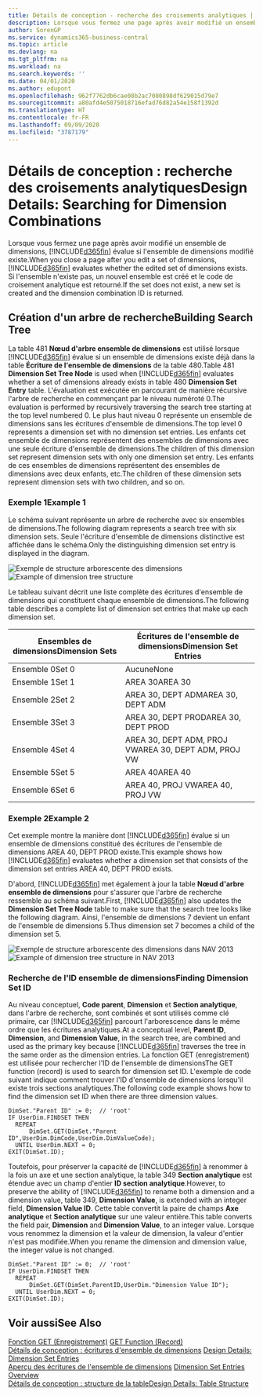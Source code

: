 ```yaml
---
title: Détails de conception - recherche des croisements analytiques | Microsoft Docs
description: Lorsque vous fermez une page après avoir modifié un ensemble de dimensions, Business Central évalue si l'ensemble de dimensions modifié existe. Si l'ensemble n'existe pas, un nouvel ensemble est créé et le code de croisement analytique est retourné.
author: SorenGP
ms.service: dynamics365-business-central
ms.topic: article
ms.devlang: na
ms.tgt_pltfrm: na
ms.workload: na
ms.search.keywords: ''
ms.date: 04/01/2020
ms.author: edupont
ms.openlocfilehash: 962f7762db6cae08b2ac7080898df629015d79e7
ms.sourcegitcommit: a80afd4e5075018716efad76d82a54e158f1392d
ms.translationtype: HT
ms.contentlocale: fr-FR
ms.lasthandoff: 09/09/2020
ms.locfileid: "3787179"
---
```

# <a name="design-details-searching-for-dimension-combinations"></a><span data-ttu-id="3f22d-104">Détails de conception : recherche des croisements analytiques</span><span class="sxs-lookup"><span data-stu-id="3f22d-104">Design Details: Searching for Dimension Combinations</span></span>
<span data-ttu-id="3f22d-105">Lorsque vous fermez une page après avoir modifié un ensemble de dimensions, [!INCLUDE[d365fin](includes/d365fin_md.md)] évalue si l'ensemble de dimensions modifié existe.</span><span class="sxs-lookup"><span data-stu-id="3f22d-105">When you close a page after you edit a set of dimensions, [!INCLUDE[d365fin](includes/d365fin_md.md)] evaluates whether the edited set of dimensions exists.</span></span> <span data-ttu-id="3f22d-106">Si l'ensemble n'existe pas, un nouvel ensemble est créé et le code de croisement analytique est retourné.</span><span class="sxs-lookup"><span data-stu-id="3f22d-106">If the set does not exist, a new set is created and the dimension combination ID is returned.</span></span>  

## <a name="building-search-tree"></a><span data-ttu-id="3f22d-107">Création d'un arbre de recherche</span><span class="sxs-lookup"><span data-stu-id="3f22d-107">Building Search Tree</span></span>  
 <span data-ttu-id="3f22d-108">La table 481 **Nœud d'arbre ensemble de dimensions** est utilisé lorsque [!INCLUDE[d365fin](includes/d365fin_md.md)] évalue si un ensemble de dimensions existe déjà dans la table **Écriture de l'ensemble de dimensions** de la table 480.</span><span class="sxs-lookup"><span data-stu-id="3f22d-108">Table 481 **Dimension Set Tree Node** is used when [!INCLUDE[d365fin](includes/d365fin_md.md)] evaluates whether a set of dimensions already exists in table 480 **Dimension Set Entry** table.</span></span> <span data-ttu-id="3f22d-109">L'évaluation est exécutée en parcourant de manière récursive l'arbre de recherche en commençant par le niveau numéroté 0.</span><span class="sxs-lookup"><span data-stu-id="3f22d-109">The evaluation is performed by recursively traversing the search tree starting at the top level numbered 0.</span></span> <span data-ttu-id="3f22d-110">Le plus haut niveau 0 représente un ensemble de dimensions sans les écritures d'ensemble de dimensions.</span><span class="sxs-lookup"><span data-stu-id="3f22d-110">The top level 0 represents a dimension set with no dimension set entries.</span></span> <span data-ttu-id="3f22d-111">Les enfants cet ensemble de dimensions représentent des ensembles de dimensions avec une seule écriture d'ensemble de dimensions.</span><span class="sxs-lookup"><span data-stu-id="3f22d-111">The children of this dimension set represent dimension sets with only one dimension set entry.</span></span> <span data-ttu-id="3f22d-112">Les enfants de ces ensembles de dimensions représentent des ensembles de dimensions avec deux enfants, etc.</span><span class="sxs-lookup"><span data-stu-id="3f22d-112">The children of these dimension sets represent dimension sets with two children, and so on.</span></span>  

### <a name="example-1"></a><span data-ttu-id="3f22d-113">Exemple 1</span><span class="sxs-lookup"><span data-stu-id="3f22d-113">Example 1</span></span>  
 <span data-ttu-id="3f22d-114">Le schéma suivant représente un arbre de recherche avec six ensembles de dimensions.</span><span class="sxs-lookup"><span data-stu-id="3f22d-114">The following diagram represents a search tree with six dimension sets.</span></span> <span data-ttu-id="3f22d-115">Seule l'écriture d'ensemble de dimensions distinctive est affichée dans le schéma.</span><span class="sxs-lookup"><span data-stu-id="3f22d-115">Only the distinguishing dimension set entry is displayed in the diagram.</span></span>  

 <span data-ttu-id="3f22d-116">![Exemple de structure arborescente des dimensions](media/nav2013_dimension_tree.png "Exemple de structure arborescente des dimensions")</span><span class="sxs-lookup"><span data-stu-id="3f22d-116">![Example of dimension tree structure](media/nav2013_dimension_tree.png "Example of dimension tree structure")</span></span>  

 <span data-ttu-id="3f22d-117">Le tableau suivant décrit une liste complète des écritures d'ensemble de dimensions qui constituent chaque ensemble de dimensions.</span><span class="sxs-lookup"><span data-stu-id="3f22d-117">The following table describes a complete list of dimension set entries that make up each dimension set.</span></span>  

|<span data-ttu-id="3f22d-118">Ensembles de dimensions</span><span class="sxs-lookup"><span data-stu-id="3f22d-118">Dimension Sets</span></span>|<span data-ttu-id="3f22d-119">Écritures de l'ensemble de dimensions</span><span class="sxs-lookup"><span data-stu-id="3f22d-119">Dimension Set Entries</span></span>|  
|--------------------|---------------------------|  
|<span data-ttu-id="3f22d-120">Ensemble 0</span><span class="sxs-lookup"><span data-stu-id="3f22d-120">Set 0</span></span>|<span data-ttu-id="3f22d-121">Aucune</span><span class="sxs-lookup"><span data-stu-id="3f22d-121">None</span></span>|  
|<span data-ttu-id="3f22d-122">Ensemble 1</span><span class="sxs-lookup"><span data-stu-id="3f22d-122">Set 1</span></span>|<span data-ttu-id="3f22d-123">AREA 30</span><span class="sxs-lookup"><span data-stu-id="3f22d-123">AREA 30</span></span>|  
|<span data-ttu-id="3f22d-124">Ensemble 2</span><span class="sxs-lookup"><span data-stu-id="3f22d-124">Set 2</span></span>|<span data-ttu-id="3f22d-125">AREA 30, DEPT ADM</span><span class="sxs-lookup"><span data-stu-id="3f22d-125">AREA 30, DEPT ADM</span></span>|  
|<span data-ttu-id="3f22d-126">Ensemble 3</span><span class="sxs-lookup"><span data-stu-id="3f22d-126">Set 3</span></span>|<span data-ttu-id="3f22d-127">AREA 30, DEPT PROD</span><span class="sxs-lookup"><span data-stu-id="3f22d-127">AREA 30, DEPT PROD</span></span>|  
|<span data-ttu-id="3f22d-128">Ensemble 4</span><span class="sxs-lookup"><span data-stu-id="3f22d-128">Set 4</span></span>|<span data-ttu-id="3f22d-129">AREA 30, DEPT ADM, PROJ VW</span><span class="sxs-lookup"><span data-stu-id="3f22d-129">AREA 30, DEPT ADM, PROJ VW</span></span>|  
|<span data-ttu-id="3f22d-130">Ensemble 5</span><span class="sxs-lookup"><span data-stu-id="3f22d-130">Set 5</span></span>|<span data-ttu-id="3f22d-131">AREA 40</span><span class="sxs-lookup"><span data-stu-id="3f22d-131">AREA 40</span></span>|  
|<span data-ttu-id="3f22d-132">Ensemble 6</span><span class="sxs-lookup"><span data-stu-id="3f22d-132">Set 6</span></span>|<span data-ttu-id="3f22d-133">AREA 40, PROJ VW</span><span class="sxs-lookup"><span data-stu-id="3f22d-133">AREA 40, PROJ VW</span></span>|  

### <a name="example-2"></a><span data-ttu-id="3f22d-134">Exemple 2</span><span class="sxs-lookup"><span data-stu-id="3f22d-134">Example 2</span></span>  
 <span data-ttu-id="3f22d-135">Cet exemple montre la manière dont [!INCLUDE[d365fin](includes/d365fin_md.md)] évalue si un ensemble de dimensions constitué des écritures de l'ensemble de dimensions AREA 40, DEPT PROD existe.</span><span class="sxs-lookup"><span data-stu-id="3f22d-135">This example shows how [!INCLUDE[d365fin](includes/d365fin_md.md)] evaluates whether a dimension set that consists of the dimension set entries AREA 40, DEPT PROD exists.</span></span>  

 <span data-ttu-id="3f22d-136">D'abord, [!INCLUDE[d365fin](includes/d365fin_md.md)] met également à jour la table **Nœud d'arbre ensemble de dimensions** pour s'assurer que l'arbre de recherche ressemble au schéma suivant.</span><span class="sxs-lookup"><span data-stu-id="3f22d-136">First, [!INCLUDE[d365fin](includes/d365fin_md.md)] also updates the **Dimension Set Tree Node** table to make sure that the search tree looks like the following diagram.</span></span> <span data-ttu-id="3f22d-137">Ainsi, l'ensemble de dimensions 7 devient un enfant de l'ensemble de dimensions 5.</span><span class="sxs-lookup"><span data-stu-id="3f22d-137">Thus dimension set 7 becomes a child of the dimension set 5.</span></span>  

 <span data-ttu-id="3f22d-138">![Exemple de structure arborescente des dimensions dans NAV 2013](media/nav2013_dimension_tree_example2.png "Exemple de structure arborescente des dimensions dans NAV 2013")</span><span class="sxs-lookup"><span data-stu-id="3f22d-138">![Example of dimension tree structure in NAV 2013](media/nav2013_dimension_tree_example2.png "Example of dimension tree structure in NAV 2013")</span></span>  

### <a name="finding-dimension-set-id"></a><span data-ttu-id="3f22d-139">Recherche de l'ID ensemble de dimensions</span><span class="sxs-lookup"><span data-stu-id="3f22d-139">Finding Dimension Set ID</span></span>  
 <span data-ttu-id="3f22d-140">Au niveau conceptuel, **Code parent**, **Dimension** et **Section analytique**, dans l'arbre de recherche, sont combinés et sont utilisés comme clé primaire, car [!INCLUDE[d365fin](includes/d365fin_md.md)] parcourt l'arborescence dans le même ordre que les écritures analytiques.</span><span class="sxs-lookup"><span data-stu-id="3f22d-140">At a conceptual level, **Parent ID**, **Dimension**, and **Dimension Value**, in the search tree, are combined and used as the primary key because [!INCLUDE[d365fin](includes/d365fin_md.md)] traverses the tree in the same order as the dimension entries.</span></span> <span data-ttu-id="3f22d-141">La fonction GET (enregistrement) est utilisée pour rechercher l'ID de l'ensemble de dimensions</span><span class="sxs-lookup"><span data-stu-id="3f22d-141">The GET function (record) is used to search for dimension set ID.</span></span> <span data-ttu-id="3f22d-142">L'exemple de code suivant indique comment trouver l'ID d'ensemble de dimensions lorsqu'il existe trois sections analytiques.</span><span class="sxs-lookup"><span data-stu-id="3f22d-142">The following code example shows how to find the dimension set ID when there are three dimension values.</span></span>  

```  
DimSet."Parent ID" := 0;  // 'root'  
IF UserDim.FINDSET THEN  
  REPEAT  
      DimSet.GET(DimSet."Parent ID",UserDim.DimCode,UserDim.DimValueCode);  
  UNTIL UserDim.NEXT = 0;  
EXIT(DimSet.ID);  

```  

<span data-ttu-id="3f22d-143">Toutefois, pour préserver la capacité de [!INCLUDE[d365fin](includes/d365fin_md.md)] à renommer à la fois un axe et une section analytique, la table 349 **Section analytique** est étendue avec un champ d'entier **ID section analytique**.</span><span class="sxs-lookup"><span data-stu-id="3f22d-143">However, to preserve the ability of [!INCLUDE[d365fin](includes/d365fin_md.md)] to rename both a dimension and a dimension value, table 349, **Dimension Value**, is extended with an integer field, **Dimension Value ID**.</span></span> <span data-ttu-id="3f22d-144">Cette table convertit la paire de champs **Axe analytique** et **Section analytique** sur une valeur entière.</span><span class="sxs-lookup"><span data-stu-id="3f22d-144">This table converts the field pair, **Dimension** and **Dimension Value**, to an integer value.</span></span> <span data-ttu-id="3f22d-145">Lorsque vous renommez la dimension et la valeur de dimension, la valeur d'entier n'est pas modifiée.</span><span class="sxs-lookup"><span data-stu-id="3f22d-145">When you rename the dimension and dimension value, the integer value is not changed.</span></span>  

```  
DimSet."Parent ID" := 0;  // 'root'  
IF UserDim.FINDSET THEN  
  REPEAT  
      DimSet.GET(DimSet.ParentID,UserDim."Dimension Value ID");  
  UNTIL UserDim.NEXT = 0;  
EXIT(DimSet.ID);  

```  

## <a name="see-also"></a><span data-ttu-id="3f22d-146">Voir aussi</span><span class="sxs-lookup"><span data-stu-id="3f22d-146">See Also</span></span>  
 <span data-ttu-id="3f22d-147">[Fonction GET (Enregistrement)](/dynamics-nav/GET-Function--Record-)  </span><span class="sxs-lookup"><span data-stu-id="3f22d-147">[GET Function (Record)](/dynamics-nav/GET-Function--Record-)  </span></span>  
 <span data-ttu-id="3f22d-148">[Détails de conception : écritures d'ensemble de dimensions](design-details-dimension-set-entries.md) </span><span class="sxs-lookup"><span data-stu-id="3f22d-148">[Design Details: Dimension Set Entries](design-details-dimension-set-entries.md) </span></span>  
 <span data-ttu-id="3f22d-149">[Aperçu des écritures de l'ensemble de dimensions](design-details-dimension-set-entries-overview.md) </span><span class="sxs-lookup"><span data-stu-id="3f22d-149">[Dimension Set Entries Overview](design-details-dimension-set-entries-overview.md) </span></span>  
 [<span data-ttu-id="3f22d-150">Détails de conception : structure de la table</span><span class="sxs-lookup"><span data-stu-id="3f22d-150">Design Details: Table Structure</span></span>](design-details-table-structure.md)   
 
